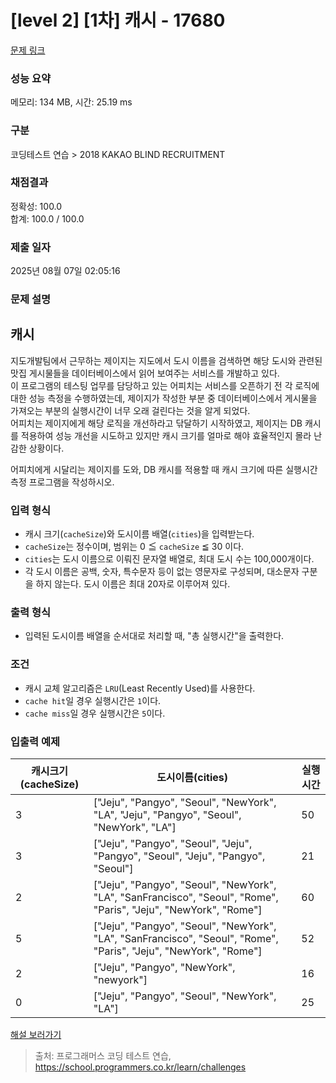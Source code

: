 # [level 2] [1차] 캐시 - 17680 

[문제 링크](https://school.programmers.co.kr/learn/courses/30/lessons/17680) 

### 성능 요약

메모리: 134 MB, 시간: 25.19 ms

### 구분

코딩테스트 연습 > 2018 KAKAO BLIND RECRUITMENT

### 채점결과

정확성: 100.0<br/>합계: 100.0 / 100.0

### 제출 일자

2025년 08월 07일 02:05:16

### 문제 설명

<h2>캐시</h2>

<p>지도개발팀에서 근무하는 제이지는 지도에서 도시 이름을 검색하면 해당 도시와 관련된 맛집 게시물들을 데이터베이스에서 읽어 보여주는 서비스를 개발하고 있다.<br>
이 프로그램의 테스팅 업무를 담당하고 있는 어피치는 서비스를 오픈하기 전 각 로직에 대한 성능 측정을 수행하였는데, 제이지가 작성한 부분 중 데이터베이스에서 게시물을 가져오는 부분의 실행시간이 너무 오래 걸린다는 것을 알게 되었다.<br>
어피치는 제이지에게 해당 로직을 개선하라고 닦달하기 시작하였고, 제이지는 DB 캐시를 적용하여 성능 개선을 시도하고 있지만 캐시 크기를 얼마로 해야 효율적인지 몰라 난감한 상황이다.</p>

<p>어피치에게 시달리는 제이지를 도와, DB 캐시를 적용할 때 캐시 크기에 따른 실행시간 측정 프로그램을 작성하시오.</p>

<h3>입력 형식</h3>

<ul>
<li>캐시 크기(<code>cacheSize</code>)와 도시이름 배열(<code>cities</code>)을 입력받는다.</li>
<li><code>cacheSize</code>는 정수이며, 범위는 0 ≦ <code>cacheSize</code> ≦ 30 이다.</li>
<li><code>cities</code>는 도시 이름으로 이뤄진 문자열 배열로, 최대 도시 수는 100,000개이다.</li>
<li>각 도시 이름은 공백, 숫자, 특수문자 등이 없는 영문자로 구성되며, 대소문자 구분을 하지 않는다. 도시 이름은 최대 20자로 이루어져 있다.</li>
</ul>

<h3>출력 형식</h3>

<ul>
<li>입력된 도시이름 배열을 순서대로 처리할 때, "총 실행시간"을 출력한다.</li>
</ul>

<h3>조건</h3>

<ul>
<li>캐시 교체 알고리즘은 <code>LRU</code>(Least Recently Used)를 사용한다.</li>
<li><code>cache hit</code>일 경우 실행시간은 <code>1</code>이다.</li>
<li><code>cache miss</code>일 경우 실행시간은 <code>5</code>이다.</li>
</ul>

<h3>입출력 예제</h3>
<table class="table">
        <thead><tr>
<th>캐시크기(cacheSize)</th>
<th>도시이름(cities)</th>
<th>실행시간</th>
</tr>
</thead>
        <tbody><tr>
<td>3</td>
<td>["Jeju", "Pangyo", "Seoul", "NewYork", "LA", "Jeju", "Pangyo", "Seoul", "NewYork", "LA"]</td>
<td>50</td>
</tr>
<tr>
<td>3</td>
<td>["Jeju", "Pangyo", "Seoul", "Jeju", "Pangyo", "Seoul", "Jeju", "Pangyo", "Seoul"]</td>
<td>21</td>
</tr>
<tr>
<td>2</td>
<td>["Jeju", "Pangyo", "Seoul", "NewYork", "LA", "SanFrancisco", "Seoul", "Rome", "Paris", "Jeju", "NewYork", "Rome"]</td>
<td>60</td>
</tr>
<tr>
<td>5</td>
<td>["Jeju", "Pangyo", "Seoul", "NewYork", "LA", "SanFrancisco", "Seoul", "Rome", "Paris", "Jeju", "NewYork", "Rome"]</td>
<td>52</td>
</tr>
<tr>
<td>2</td>
<td>["Jeju", "Pangyo", "NewYork", "newyork"]</td>
<td>16</td>
</tr>
<tr>
<td>0</td>
<td>["Jeju", "Pangyo", "Seoul", "NewYork", "LA"]</td>
<td>25</td>
</tr>
</tbody>
      </table>
<p><a href="http://tech.kakao.com/2017/09/27/kakao-blind-recruitment-round-1/" target="_blank" rel="noopener">해설 보러가기</a></p>


> 출처: 프로그래머스 코딩 테스트 연습, https://school.programmers.co.kr/learn/challenges